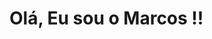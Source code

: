 <h1> Olá, Eu sou o Marcos !!</h1>

<!---
MacQueenDev/MacQueenDev is a ✨ special ✨ repository because its `README.md` (this file) appears on your GitHub profile.
You can click the Preview link to take a look at your changes.
--->
